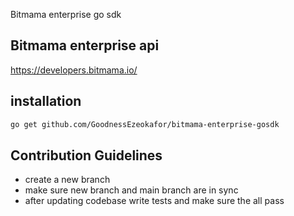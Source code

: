 Bitmama enterprise go sdk


## Bitmama enterprise api
https://developers.bitmama.io/

## installation 
```bash
go get github.com/GoodnessEzeokafor/bitmama-enterprise-gosdk
```

## Contribution Guidelines
* create a new branch
* make sure new branch and main branch are in sync
* after updating codebase write tests and make sure the all pass
